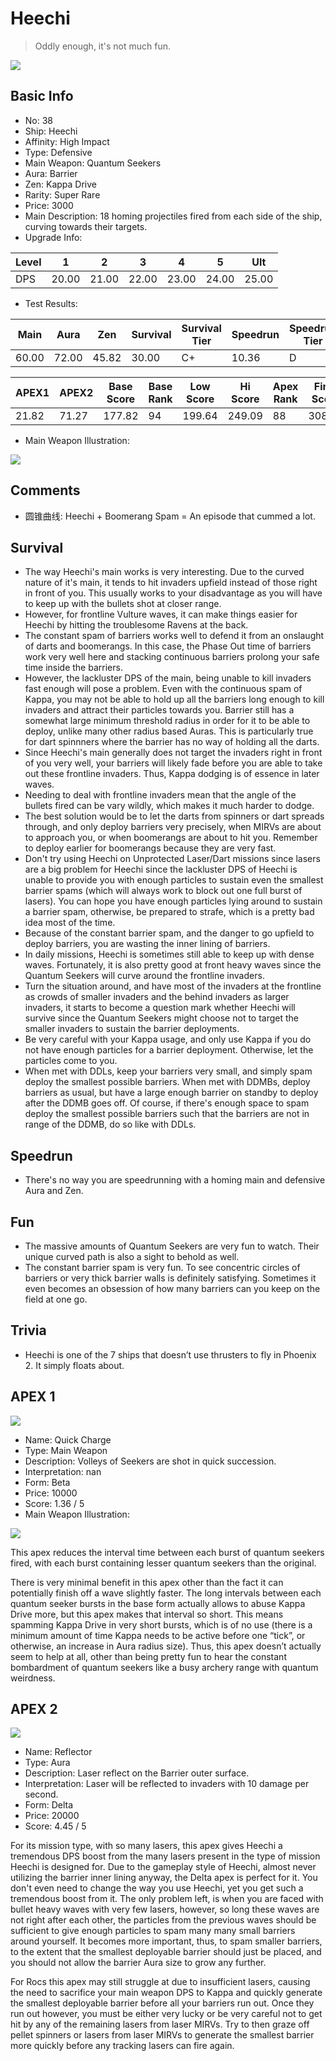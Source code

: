 # Heechi

> Oddly enough, it's not much fun.

<img src="/ships/ship_38.png" style={{zoom:1}}/>

## Basic Info

- No: 38
- Ship: Heechi
- Affinity: High Impact
- Type: Defensive
- Main Weapon: Quantum Seekers
- Aura: Barrier
- Zen: Kappa Drive
- Rarity: Super Rare
- Price: 3000
- Main Description: 18 homing projectiles fired from each side of the ship, curving towards their targets.
- Upgrade Info: 

| Level | 1 | 2 | 3 | 4 | 5 | Ult |
|--|--|--|--|--|--|--|
| DPS | 20.00 | 21.00 | 22.00 | 23.00 | 24.00 | 25.00 |

- Test Results: 

| Main | Aura | Zen | Survival | Survival Tier | Speedrun | Speedrun Tier | Fun | Fun Tier |
|--|--|--|--|--|--|--|--|--|
| 60.00 | 72.00 | 45.82 | 30.00 | C+ | 10.36 | D | 18.55 | D |

| APEX1 | APEX2 | Base Score | Base Rank | Low Score | Hi Score | Apex Rank | Final Score | FinalRank |
|--|--|--|--|--|--|--|--|--|
| 21.82 | 71.27 | 177.82 | 94 | 199.64 | 249.09 | 88 | 308.00 | 93 |

- Main Weapon Illustration:

<img src="/illustration/main_38.gif" style={{zoom:1}}/>

## Comments

- 圆锥曲线: Heechi + Boomerang Spam = An episode that cummed a lot.

## Survival

- The way Heechi's main works is very interesting. Due to the curved nature of it's main, it tends to hit invaders upfield instead of those right in front of you. This usually works to your disadvantage as you will have to keep up with the bullets shot at closer range.
- However, for frontline Vulture waves, it can make things easier for Heechi by hitting the troublesome Ravens at the back.
- The constant spam of barriers works well to defend it from an onslaught of darts and boomerangs. In this case, the Phase Out time of barriers work very well here and stacking continuous barriers prolong your safe time inside the barriers.
- However, the lackluster DPS of the main, being unable to kill invaders fast enough will pose a problem. Even with the continuous spam of Kappa, you may not be able to hold up all the barriers long enough to kill invaders and attract their particles towards you. Barrier still has a somewhat large minimum threshold radius in order for it to be able to deploy, unlike many other radius based Auras. This is particularly true for dart spinnners where the barrier has no way of holding all the darts.
- Since Heechi's main generally does not target the invaders right in front of you very well, your barriers will likely fade before you are able to take out these frontline invaders. Thus, Kappa dodging is of essence in later waves.
- Needing to deal with frontline invaders mean that the angle of the bullets fired can be vary wildly, which makes it much harder to dodge.
- The best solution would be to let the darts from spinners or dart spreads through, and only deploy barriers very precisely, when MIRVs are about to approach you, or when boomerangs are about to hit you. Remember to deploy earlier for boomerangs because they are very fast.
- Don't try using Heechi on Unprotected Laser/Dart missions since lasers are a big problem for Heechi since the lackluster DPS of Heechi is unable to provide you with enough particles to sustain even the smallest barrier spams (which will always work to block out one full burst of lasers). You can hope you have enough particles lying around to sustain a barrier spam, otherwise, be prepared to strafe, which is a pretty bad idea most of the time.
- Because of the constant barrier spam, and the danger to go upfield to deploy barriers, you are wasting the inner lining of barriers.
- In daily missions, Heechi is sometimes still able to keep up with dense waves. Fortunately, it is also pretty good at front heavy waves since the Quantum Seekers will curve around the frontline invaders.
- Turn the situation around, and have most of the invaders at the frontline as crowds of smaller invaders and the behind invaders as larger invaders, it starts to become a question mark whether Heechi will survive since the Quantum Seekers might choose not to target the smaller invaders to sustain the barrier deployments.
- Be very careful with your Kappa usage, and only use Kappa if you do not have enough particles for a barrier deployment. Otherwise, let the particles come to you.
- When met with DDLs, keep your barriers very small, and simply spam deploy the smallest possible barriers. When met with DDMBs, deploy barriers as usual, but have a large enough barrier on standby to deploy after the DDMB goes off. Of course, if there's enough space to spam deploy the smallest possible barriers such that the barriers are not in range of the DDMB, do so like with DDLs.

## Speedrun

- There's no way you are speedrunning with a homing main and defensive Aura and Zen.

## Fun

- The massive amounts of Quantum Seekers are very fun to watch. Their unique curved path is also a sight to behold as well.
- The constant barrier spam is very fun. To see concentric circles of barriers or very thick barrier walls is definitely satisfying. Sometimes it even becomes an obsession of how many barriers can you keep on the field at one go.

## Trivia

- Heechi is one of the 7 ships that doesn’t use thrusters to fly in Phoenix 2. It simply floats about.

## APEX 1

<img src="/ships/ship_38_apex_1.png" style={{zoom:1}}/>

- Name: Quick Charge
- Type: Main Weapon
- Description: Volleys of Seekers are shot in quick succession.
- Interpretation: nan
- Form: Beta
- Price: 10000
- Score: 1.36 / 5
- Main Weapon Illustration:

<img src="/illustration/main_38_beta.gif" style={{zoom:1}}/>

This apex reduces the interval time between each burst of quantum seekers fired, with each burst containing lesser quantum seekers than the original.

There is very minimal benefit in this apex other than the fact it can potentially finish off a wave slightly faster. The long intervals between each quantum seeker bursts in the base form actually allows to abuse Kappa Drive more, but this apex makes that interval so short. This means spamming Kappa Drive in very short bursts, which is of no use (there is a minimum amount of time Kappa needs to be active before one “tick”, or otherwise, an increase in Aura radius size). Thus, this apex doesn’t actually seem to help at all, other than being pretty fun to hear the constant bombardment of quantum seekers like a busy archery range with quantum weirdness.

## APEX 2

<img src="/ships/ship_38_apex_2.png" style={{zoom:1}}/>

- Name: Reflector
- Type: Aura
- Description: Laser reflect on the Barrier outer surface.
- Interpretation: Laser will be reflected to invaders with 10 damage per second.
- Form: Delta
- Price: 20000
- Score: 4.45 / 5

For its mission type, with so many lasers, this apex gives Heechi a tremendous DPS boost from the many lasers present in the type of mission Heechi is designed for. Due to the gameplay style of Heechi, almost never utilizing the barrier inner lining anyway, the Delta apex is perfect for it. You don't even need to change the way you use Heechi, yet you get such a tremendous boost from it. The only problem left, is when you are faced with bullet heavy waves with very few lasers, however, so long these waves are not right after each other, the particles from the previous waves should be sufficient to give enough particles to spam many many small barriers around yourself. It becomes more important, thus, to spam smaller barriers, to the extent that the smallest deployable barrier should just be placed, and you should not allow the barrier Aura size to grow any further.

For Rocs this apex may still struggle at due to insufficient lasers, causing the need to sacrifice your main weapon DPS to Kappa and quickly generate the smallest deployable barrier before all your barriers run out. Once they run out however, you must be either very lucky or be very careful not to get hit by any of the remaining lasers from laser MIRVs. Try to then graze off pellet spinners or lasers from laser MIRVs to generate the smallest barrier more quickly before any tracking lasers can fire again.
